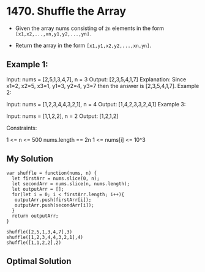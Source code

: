 # 1470. Shuffle the Array
- Given the array nums consisting of `2n` elements in the form `[x1,x2,...,xn,y1,y2,...,yn].`

- Return the array in the form `[x1,y1,x2,y2,...,xn,yn]`.

## Example 1:

Input: nums = [2,5,1,3,4,7], n = 3
Output: [2,3,5,4,1,7] 
Explanation: Since x1=2, x2=5, x3=1, y1=3, y2=4, y3=7 then the answer is [2,3,5,4,1,7].
Example 2:

Input: nums = [1,2,3,4,4,3,2,1], n = 4
Output: [1,4,2,3,3,2,4,1]
Example 3:

Input: nums = [1,1,2,2], n = 2
Output: [1,2,1,2]
 

Constraints:

1 <= n <= 500
nums.length == 2n
1 <= nums[i] <= 10^3

## My Solution

````
var shuffle = function(nums, n) {
  let firstArr = nums.slice(0, n);
  let secondArr = nums.slice(n, nums.length);
  let outputArr = [];
  for(let i = 0; i < firstArr.length; i++){
   outputArr.push(firstArr[i]);
   outputArr.push(secondArr[i]);
  }
  return outputArr;
}

shuffle([2,5,1,3,4,7],3)
shuffle([1,2,3,4,4,3,2,1],4)
shuffle([1,1,2,2],2)
````


## Optimal Solution

